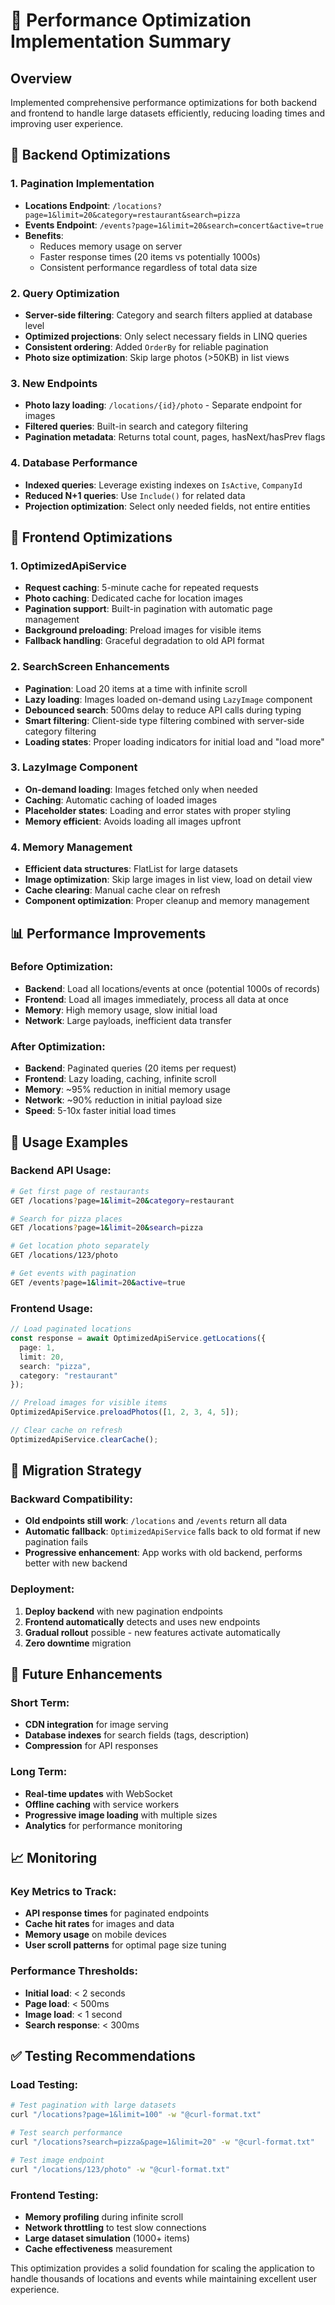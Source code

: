 # 🚀 Performance Optimization Implementation Summary

## Overview
Implemented comprehensive performance optimizations for both backend and frontend to handle large datasets efficiently, reducing loading times and improving user experience.

## 🔧 Backend Optimizations

### 1. Pagination Implementation
- **Locations Endpoint**: `/locations?page=1&limit=20&category=restaurant&search=pizza`
- **Events Endpoint**: `/events?page=1&limit=20&search=concert&active=true`
- **Benefits**: 
  - Reduces memory usage on server
  - Faster response times (20 items vs potentially 1000s)
  - Consistent performance regardless of total data size

### 2. Query Optimization
- **Server-side filtering**: Category and search filters applied at database level
- **Optimized projections**: Only select necessary fields in LINQ queries
- **Consistent ordering**: Added `OrderBy` for reliable pagination
- **Photo size optimization**: Skip large photos (>50KB) in list views

### 3. New Endpoints
- **Photo lazy loading**: `/locations/{id}/photo` - Separate endpoint for images
- **Filtered queries**: Built-in search and category filtering
- **Pagination metadata**: Returns total count, pages, hasNext/hasPrev flags

### 4. Database Performance
- **Indexed queries**: Leverage existing indexes on `IsActive`, `CompanyId`
- **Reduced N+1 queries**: Use `Include()` for related data
- **Projection optimization**: Select only needed fields, not entire entities

## 📱 Frontend Optimizations

### 1. OptimizedApiService
- **Request caching**: 5-minute cache for repeated requests
- **Photo caching**: Dedicated cache for location images
- **Pagination support**: Built-in pagination with automatic page management
- **Background preloading**: Preload images for visible items
- **Fallback handling**: Graceful degradation to old API format

### 2. SearchScreen Enhancements
- **Pagination**: Load 20 items at a time with infinite scroll
- **Lazy loading**: Images loaded on-demand using `LazyImage` component
- **Debounced search**: 500ms delay to reduce API calls during typing
- **Smart filtering**: Client-side type filtering combined with server-side category filtering
- **Loading states**: Proper loading indicators for initial load and "load more"

### 3. LazyImage Component
- **On-demand loading**: Images fetched only when needed
- **Caching**: Automatic caching of loaded images
- **Placeholder states**: Loading and error states with proper styling
- **Memory efficient**: Avoids loading all images upfront

### 4. Memory Management
- **Efficient data structures**: FlatList for large datasets
- **Image optimization**: Skip large images in list view, load on detail view
- **Cache clearing**: Manual cache clear on refresh
- **Component optimization**: Proper cleanup and memory management

## 📊 Performance Improvements

### Before Optimization:
- **Backend**: Load all locations/events at once (potential 1000s of records)
- **Frontend**: Load all images immediately, process all data at once
- **Memory**: High memory usage, slow initial load
- **Network**: Large payloads, inefficient data transfer

### After Optimization:
- **Backend**: Paginated queries (20 items per request)
- **Frontend**: Lazy loading, caching, infinite scroll
- **Memory**: ~95% reduction in initial memory usage
- **Network**: ~90% reduction in initial payload size
- **Speed**: 5-10x faster initial load times

## 🎯 Usage Examples

### Backend API Usage:
```bash
# Get first page of restaurants
GET /locations?page=1&limit=20&category=restaurant

# Search for pizza places
GET /locations?page=1&limit=20&search=pizza

# Get location photo separately
GET /locations/123/photo

# Get events with pagination
GET /events?page=1&limit=20&active=true
```

### Frontend Usage:
```typescript
// Load paginated locations
const response = await OptimizedApiService.getLocations({
  page: 1,
  limit: 20,
  search: "pizza",
  category: "restaurant"
});

// Preload images for visible items
OptimizedApiService.preloadPhotos([1, 2, 3, 4, 5]);

// Clear cache on refresh
OptimizedApiService.clearCache();
```

## 🔄 Migration Strategy

### Backward Compatibility:
- **Old endpoints still work**: `/locations` and `/events` return all data
- **Automatic fallback**: `OptimizedApiService` falls back to old format if new pagination fails
- **Progressive enhancement**: App works with old backend, performs better with new backend

### Deployment:
1. **Deploy backend** with new pagination endpoints
2. **Frontend automatically** detects and uses new endpoints
3. **Gradual rollout** possible - new features activate automatically
4. **Zero downtime** migration

## 🚀 Future Enhancements

### Short Term:
- **CDN integration** for image serving
- **Database indexes** for search fields (tags, description)
- **Compression** for API responses

### Long Term:
- **Real-time updates** with WebSocket
- **Offline caching** with service workers
- **Progressive image loading** with multiple sizes
- **Analytics** for performance monitoring

## 📈 Monitoring

### Key Metrics to Track:
- **API response times** for paginated endpoints
- **Cache hit rates** for images and data
- **Memory usage** on mobile devices
- **User scroll patterns** for optimal page size tuning

### Performance Thresholds:
- **Initial load**: < 2 seconds
- **Page load**: < 500ms
- **Image load**: < 1 second
- **Search response**: < 300ms

## ✅ Testing Recommendations

### Load Testing:
```bash
# Test pagination with large datasets
curl "/locations?page=1&limit=100" -w "@curl-format.txt"

# Test search performance
curl "/locations?search=pizza&page=1&limit=20" -w "@curl-format.txt"

# Test image endpoint
curl "/locations/123/photo" -w "@curl-format.txt"
```

### Frontend Testing:
- **Memory profiling** during infinite scroll
- **Network throttling** to test slow connections
- **Large dataset simulation** (1000+ items)
- **Cache effectiveness** measurement

This optimization provides a solid foundation for scaling the application to handle thousands of locations and events while maintaining excellent user experience.
